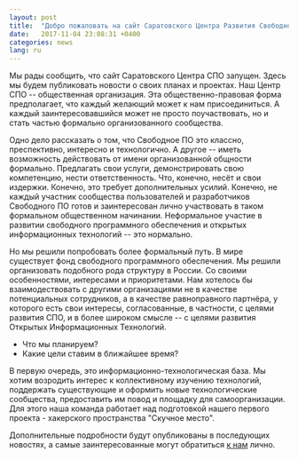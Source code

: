 ```yaml
---
layout: post
title:  "Добро пожаловать на сайт Саратовского Центра Развития Свободного Программного Обеспечения (Саратовского Центра СПО)"
date:   2017-11-04 23:08:31 +0400
categories: news
lang: ru
---
```

Мы рады сообщить, что сайт Саратовского Центра СПО запущен. Здесь мы будем публиковать новости о своих планах и проектах. Наш Центр СПО -- общественная организация.
Эта общественно-правовая форма предполагает, что каждый желающий может к нам присоединиться. А каждый заинтересовавшийся может не просто поучаствовать, но и стать частью формально
организованного сообщества.

Одно дело рассказать о том, что Свободное ПО это классно, преспективно, интересно и технологично. А другое -- иметь возможность действовать от имени организованной общности
формально. Предлагать свои услуги, демонстрировать свою компетенцию, нести ответственность. Что, конечно, несёт и свои издержки. Конечно, это требует дополнительных усилий.
Конечно, не каждый участник сообщества пользователей и разработчиков Свободного ПО готов и заинтересован лично участвовать в таком формальном общественном начинании. Неформальное участие
в развитии свободного программного обеспечения и открытых информационных технологий -- это нормально.

Но мы решили попробовать более формальный путь. В мире существует фонд свободного программного обеспечения. Мы решили организовать подобного рода структуру в России. Со своими особенностями,
интересами и приоритетами. Нам хотелось бы взаимодествовать с другими организациями не в качестве потенциальных сотрудников, а в качестве равноправного партнёра, у которого есть свои интересы, согласованные, в частности,
с целями развития СПО, и в более широком смысле -- с целями развития Открытых Информационных Технологий.

- Что мы планируем?
- Какие цели ставим в ближайшее время?

В первую очередь, это информационно-технологическая база. Мы хотим возродить интерес к коллективному изучению технологий,
поддержать существующие и оформить новые технологические сообщества, предоставить им повод и площадку для самоорганизации.
Для этого наша команда работает над подготовкой нашего первого проекта - хакерского пространства "Скучное место".

Дополнительные подробности будут опубликованы в последующих новостях, а самые заинтересованные могут обратиться [к нам](/about/) лично.
